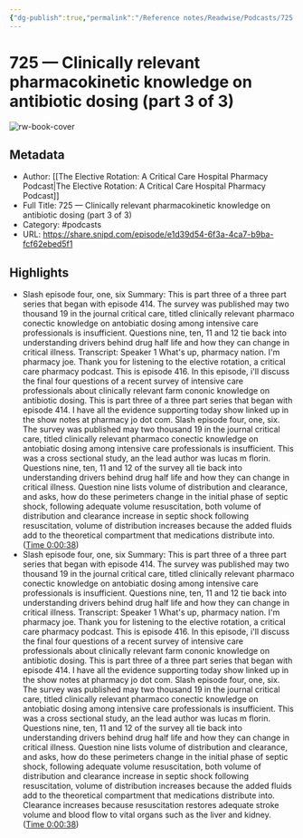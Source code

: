 ```yaml
---
{"dg-publish":true,"permalink":"/Reference notes/Readwise/Podcasts/725 —  Clinically relevant pharmacokinetic knowledge on antibiotic dosing (part 3 of 3)/"}
---
```


# 725 —  Clinically relevant pharmacokinetic knowledge on antibiotic dosing (part 3 of 3)

![rw-book-cover](https://images.weserv.nl/?url=http%3A%2F%2Fwww.pharmacyjoe.com%2Fwp-content%2Fuploads%2F2018%2F08%2FTERpodcastart.png&w=100&h=100)

## Metadata
- Author: [[The Elective Rotation: A Critical Care Hospital Pharmacy Podcast\|The Elective Rotation: A Critical Care Hospital Pharmacy Podcast]]
- Full Title: 725 —  Clinically relevant pharmacokinetic knowledge on antibiotic dosing (part 3 of 3)
- Category: #podcasts
- URL: https://share.snipd.com/episode/e1d39d54-6f3a-4ca7-b9ba-fcf62ebed5f1

## Highlights
- Slash episode four, one, six
  Summary:
  This is part three of a three part series that began with episode 414. The survey was published may two thousand 19 in the journal critical care, titled clinically relevant pharmaco conectic knowledge on antobiatic dosing among intensive care professionals is insufficient. Questions nine, ten, 11 and 12 tie back into understanding drivers behind drug half life and how they can change in critical illness.
  Transcript:
  Speaker 1
  What's up, pharmacy nation. I'm pharmacy joe. Thank you for listening to the elective rotation, a critical care pharmacy podcast. This is episode 416. In this episode, i'll discuss the final four questions of a recent survey of intensive care professionals about clinically relevant farm cononic knowledge on antibiotic dosing. This is part three of a three part series that began with episode 414. I have all the evidence supporting today show linked up in the show notes at pharmacy jo dot com. Slash episode four, one, six. The survey was published may two thousand 19 in the journal critical care, titled clinically relevant pharmaco conectic knowledge on antobiatic dosing among intensive care professionals is insufficient. This was a cross sectional study, an the lead author was lucas m florin. Questions nine, ten, 11 and 12 of the survey all tie back into understanding drivers behind drug half life and how they can change in critical illness. Question nine lists volume of distribution and clearance, and asks, how do these perimeters change in the initial phase of septic shock, following adequate volume resuscitation, both volume of distribution and clearance increase in septic shock following resuscitation, volume of distribution increases because the added fluids add to the theoretical compartment that medications distribute into. ([Time 0:00:38](https://share.snipd.com/snip/c378b6b8-951c-41ce-acc8-accdb832e443))
- Slash episode four, one, six
  Summary:
  This is part three of a three part series that began with episode 414. The survey was published may two thousand 19 in the journal critical care, titled clinically relevant pharmaco conectic knowledge on antobiatic dosing among intensive care professionals is insufficient. Questions nine, ten, 11 and 12 tie back into understanding drivers behind drug half life and how they can change in critical illness.
  Transcript:
  Speaker 1
  What's up, pharmacy nation. I'm pharmacy joe. Thank you for listening to the elective rotation, a critical care pharmacy podcast. This is episode 416. In this episode, i'll discuss the final four questions of a recent survey of intensive care professionals about clinically relevant farm cononic knowledge on antibiotic dosing. This is part three of a three part series that began with episode 414. I have all the evidence supporting today show linked up in the show notes at pharmacy jo dot com. Slash episode four, one, six. The survey was published may two thousand 19 in the journal critical care, titled clinically relevant pharmaco conectic knowledge on antobiatic dosing among intensive care professionals is insufficient. This was a cross sectional study, an the lead author was lucas m florin. Questions nine, ten, 11 and 12 of the survey all tie back into understanding drivers behind drug half life and how they can change in critical illness. Question nine lists volume of distribution and clearance, and asks, how do these perimeters change in the initial phase of septic shock, following adequate volume resuscitation, both volume of distribution and clearance increase in septic shock following resuscitation, volume of distribution increases because the added fluids add to the theoretical compartment that medications distribute into. Clearance increases because resuscitation restores adequate stroke volume and blood flow to vital organs such as the liver and kidney. ([Time 0:00:38](https://share.snipd.com/snip/ae7271e3-a3cd-46ea-8f1a-c7b686e7cc09))
